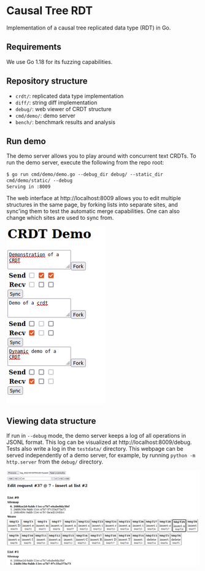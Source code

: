 # Causal Tree RDT

Implementation of a causal tree replicated data type (RDT) in Go.

## Requirements

We use Go 1.18 for its fuzzing capabilities.

## Repository structure

- `crdt/`: replicated data type implementation
- `diff/`: string diff implementation
- `debug/`: web viewer of CRDT structure
- `cmd/demo/`: demo server
- `bench/`: benchmark results and analysis

## Run demo

The demo server allows you to play around with concurrent text CRDTs. To run the demo server,
execute the following from the repo root:

    $ go run cmd/demo/demo.go --debug_dir debug/ --static_dir cmd/demo/static/ --debug
    Serving in :8009

The web interface at http://localhost:8009 allows you to edit multiple structures in the same page, by forking lists
into separate sites, and sync'ing them to test the automatic merge capabilities. One can also
change which sites are used to sync from.

![Web interface of demo server](/docs/demo-server.png)

## Viewing data structure

If run in `--debug` mode, the demo server keeps a log of all operations in JSONL format. This log
can be visualized at http://localhost:8009/debug. Tests also write a log in the `testdata/` directory.
This webpage can be served independently of a demo server, for example, by running `python -m http.server` from the `debug/`
directory.

![Web interface of CRDT viewer](/docs/crdt-viewer.png)
